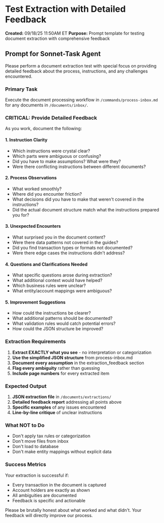 # Test Extraction with Detailed Feedback

**Created:** 09/18/25 11:50AM ET
**Purpose:** Prompt template for testing document extraction with comprehensive feedback

## Prompt for Sonnet-Task Agent

Please perform a document extraction test with special focus on providing detailed feedback about the process, instructions, and any challenges encountered.

### Primary Task
Execute the document processing workflow in `/commands/process-inbox.md` for any documents in `/documents/inbox/`.

### CRITICAL: Provide Detailed Feedback

As you work, document the following:

#### 1. Instruction Clarity
- Which instructions were crystal clear?
- Which parts were ambiguous or confusing?
- Did you have to make assumptions? What were they?
- Were there conflicting instructions between different documents?

#### 2. Process Observations
- What worked smoothly?
- Where did you encounter friction?
- What decisions did you have to make that weren't covered in the instructions?
- Did the actual document structure match what the instructions prepared you for?

#### 3. Unexpected Encounters
- What surprised you in the document content?
- Were there data patterns not covered in the guides?
- Did you find transaction types or formats not documented?
- Were there edge cases the instructions didn't address?

#### 4. Questions and Clarifications Needed
- What specific questions arose during extraction?
- What additional context would have helped?
- Which business rules were unclear?
- What entity/account mappings were ambiguous?

#### 5. Improvement Suggestions
- How could the instructions be clearer?
- What additional patterns should be documented?
- What validation rules would catch potential errors?
- How could the JSON structure be improved?

### Extraction Requirements

1. **Extract EXACTLY what you see** - no interpretation or categorization
2. **Use the simplified JSON structure** from process-inbox.md
3. **Document every assumption** in the extraction_feedback section
4. **Flag every ambiguity** rather than guessing
5. **Include page numbers** for every extracted item

### Expected Output

1. **JSON extraction file** in `/documents/extractions/`
2. **Detailed feedback report** addressing all points above
3. **Specific examples** of any issues encountered
4. **Line-by-line critique** of unclear instructions

### What NOT to Do
- Don't apply tax rules or categorization
- Don't move files from inbox
- Don't load to database
- Don't make entity mappings without explicit data

### Success Metrics
Your extraction is successful if:
- Every transaction in the document is captured
- Account holders are exactly as shown
- All ambiguities are documented
- Feedback is specific and actionable

Please be brutally honest about what worked and what didn't. Your feedback will directly improve our process.